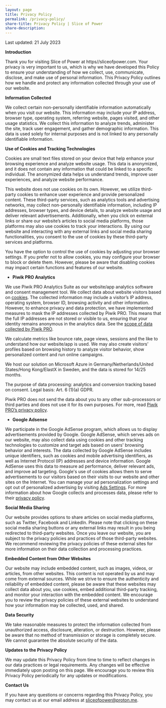 ```yaml
---
layout: page
title: Privacy Policy
permalink: /privacy-policy/
share-title: Privacy Policy | Slice of Power
share-description: 
---
```


Last updated: 21 July 2023

**Introduction**

Thank you for visiting Slice of Power at https//sliceofpower.com. Your privacy is very important to us, which is why we have developed this Policy to ensure your understanding of how we collect, use, communicate, disclose, and make use of personal information. This Privacy Policy outlines how we handle and protect any information collected through your use of our website.

**Information Collected**

We collect certain non-personally identifiable information automatically when you visit our website. This information may include your IP address, browser type, operating system, referring website, pages visited, and other usage statistics. We collect this information to analyze trends, administer the site, track user engagement, and gather demographic information. This data is used solely for internal purposes and is not linked to any personally identifiable information.

**Use of Cookies and Tracking Technologies**

Cookies are small text files stored on your device that help enhance your browsing experience and analyze website usage. This data is anonymized, and it does not contain any information that could be linked to a specific individual. The anonymized data helps us understand trends, improve user experiences, and analyze website performance. 

This website does not use cookies on its own. However, we utilize third-party cookies to enhance user experience and provide personalized content. These third-party services, such as analytics tools and advertising networks, may collect non-personally identifiable information, including IP addresses, browser types, and device details, to analyze website usage and deliver relevant advertisements. Additionally, when you click on external links or share our website’s articles to social media platforms, those platforms may also use cookies to track your interactions. By using our website and interacting with any external links and social media sharing functionalities, you consent to the use of cookies by these third-party services and platforms. 

You have the option to control the use of cookies by adjusting your browser settings. If you prefer not to allow cookies, you may configure your browser to block or delete them. However, please be aware that disabling cookies may impact certain functions and features of our website. 

- **Piwik PRO Analytics**

We use Piwik PRO Analytics Suite as our website/app analytics software and consent management tool. We collect data about website visitors based on [cookies](https://help.piwik.pro/support/getting-started/cookies-created-by-piwik-pro/). The collected information may include a visitor’s IP address, operating system, browser ID, browsing activity and other information. However, to enhance privacy and data protection, we have implemented measures to mask the IP addresses collected by Piwik PRO. This means that the full IP addresses are not stored or visible to us, ensuring that your identity remains anonymous in the analytics data. See the [scope of data collected by Piwik PRO](https://help.piwik.pro/support/getting-started/what-data-does-piwik-pro-collect/).

We calculate metrics like bounce rate, page views, sessions and the like to understand how our website/app is used. We may also create visitors’ profiles based on browsing history to analyze visitor behavior, show personalized content and run online campaigns.

We host our solution on Microsoft Azure in Germany/Netherlands/United States/Hong Kong/ElastX in Sweden, and the data is stored for 14/25 months.

The purpose of data processing: analytics and conversion tracking based on consent. Legal basis: Art. 6 (1)(a) GDPR.

Piwik PRO does not send the data about you to any other sub-processors or third parties and does not use it for its own purposes. For more, read [Piwik PRO’s privacy policy](https://piwik.pro/privacy-policy/?pk_vid=1689928829cc287f#product).

- **Google Adsense**

We participate in the Google AdSense program, which allows us to display advertisements provided by Google. Google AdSense, which serves ads on our website, may also collect data using cookies and other tracking technologies to customize and target ads based on users' browsing behavior and interests. The data collected by Google AdSense includes unique identifiers, such as cookies and mobile advertising identifiers, as well as Internet Protocol (IP) addresses and device information. Google AdSense uses this data to measure ad performance, deliver relevant ads, and improve ad targeting. Google's use of cookies allows them to serve advertisements to our visitors based on their visits to our website and other sites on the Internet. You can manage your ad personalization settings and opt out of personalized advertising by visiting [Ads Settings](https://www.google.com/settings/ads). For more information about how Google collects and processes data, please refer to their [privacy policy](https://policies.google.com/privacy).

**Social Media Sharing**

Our website provides options to share articles on social media platforms, such as Twitter, Facebook and LinkedIn. Please note that clicking on these social media sharing buttons or any external links may result in you being redirected to third-party websites. Once you leave our website, you are subject to the privacy policies and practices of those third-party websites. We recommend reviewing the privacy policies of these external sites for more information on their data collection and processing practices.

**Embedded Content from Other Websites**

Our website may include embedded content, such as images, videos, or articles, from other websites. This content is not operated by us and may come from external sources. While we strive to ensure the authenticity and reliability of embedded content, please be aware that these websites may collect data about you, use cookies, embed additional third-party tracking, and monitor your interaction with the embedded content. We encourage you to review the privacy policies of these external websites to understand how your information may be collected, used, and shared. 

**Data Security**

We take reasonable measures to protect the information collected from unauthorized access, disclosure, alteration, or destruction. However, please be aware that no method of transmission or storage is completely secure. We cannot guarantee the absolute security of the data.

**Updates to the Privacy Policy**

We may update this Privacy Policy from time to time to reflect changes in our data practices or legal requirements. Any changes will be effective immediately upon posting on this page. We encourage you to review this Privacy Policy periodically for any updates or modifications.

**Contact Us**

If you have any questions or concerns regarding this Privacy Policy, you may contact us at our email address at sliceofpower@proton.me.
